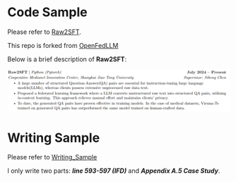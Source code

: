 # Code Sample

Please refer to [Raw2SFT](https://github.com/VCY019/Raw2SFT).

This repo is forked from [OpenFedLLM](https://github.com/rui-ye/OpenFedLLM)

Below is a brief description of __Raw2SFT__:

![Raw2SFT](Raw2SFT.png)

# Writing Sample

Please refer to [Writing_Sample](Writing_Sample.pdf)

I only write two parts: ___line 593-597 (IFD)___ and ___Appendix A.5 Case Study___.